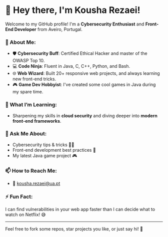 # 👋 Hey there, I'm Kousha Rezaei!

Welcome to my GitHub profile! I'm a **Cybersecurity Enthusiast** and **Front-End Developer** from Aveiro, Portugal. 

### 🚀 About Me:
- 🛡️ **Cybersecurity Buff**: Certified Ethical Hacker and master of the OWASP Top 10. 
- 💻 **Code Ninja**: Fluent in Java, C, C++, Python, and Bash.
- 🌐 **Web Wizard**: Built 20+ responsive web projects, and always learning new front-end tricks.
- 🎮 **Game Dev Hobbyist**: I've created some cool games in Java during my spare time.

### 🌱 What I’m Learning:
- Sharpening my skills in **cloud security** and diving deeper into **modern front-end frameworks**.

### 💬 Ask Me About:
- Cybersecurity tips & tricks 🕵️‍♂️
- Front-end development best practices 🎨
- My latest Java game project 🎮

### 📫 How to Reach Me:
- 📧 [kousha.rezaei@ua.pt](mailto:kousha.rezaei@ua.pt)

### ⚡ Fun Fact:
I can find vulnerabilities in your web app faster than I can decide what to watch on Netflix! 😅

---

Feel free to fork some repos, star projects you like, or just say hi! 🚀
